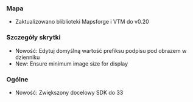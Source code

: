 ### Mapa
- Zaktualizowano bliblioteki Mapsforge i VTM do v0.20

### Szczegóły skrytki
- Nowość: Edytuj domyślną wartość prefiksu podpisu pod obrazem w dzienniku
- New: Ensure minimum image size for display

### Ogólne
- Nowość: Zwiększony docelowy SDK do 33
